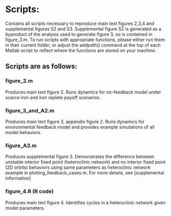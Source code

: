 # Scripts:
Contains all scripts necessary to reproduce main text figures 2,3,4 and supplemental figures S2 and S3. Supplemental figure S2 is generated as a byproduct of the analysis used to generate figure 3, so is contained in figure_3.m. To run scripts with appropriate functions, please either run them in their current folder, or adjust the addpath() command at the top of each Matlab script to reflect where the functions are stored on your machine. 

## Scripts are as follows:

### figure_2.m 
Produces main text figure 2. Runs dynamics for no-feedback model under scarce iron and iron replete payoff scenarios. 

### figure_3_and_A2.m 
Produces main text figure 3, appendix figure 2. Runs dynamics for environmental feedback model and provides example simulations of all model behaviors. 

### figure_A3.m 
Produces supplemental figure 3. Demonstrates the difference between unstable interior fixed point (heteroclinic network) and no interior fixed point (2D orbits) behaviors using same parameters as heteroclinic network example in plotting_feedback_cases.m. For more details, see [supplemental information]

### figure_4.R (R code)
Produces main text figure 4. Identifies cycles in a heteroclinic network given model parameters. 